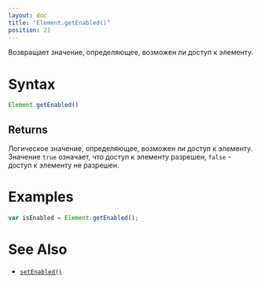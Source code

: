```yaml
---
layout: doc
title: "Element.getEnabled()"
position: 21
---
```


Возвращает значение, определяющее, возможен ли доступ к элементу.

# Syntax

```js
Element.getEnabled()
```
## Returns

Логическое значение, определяющее, возможен ли доступ к элементу. Значение `true` означает, что
доступ к элементу разрешен, `false` - доступ к элементу не разрешен.

# Examples

```js
var isEnabled = Element.getEnabled();
```

# See Also

* [`setEnabled()`](../Element.setEnabled/)
